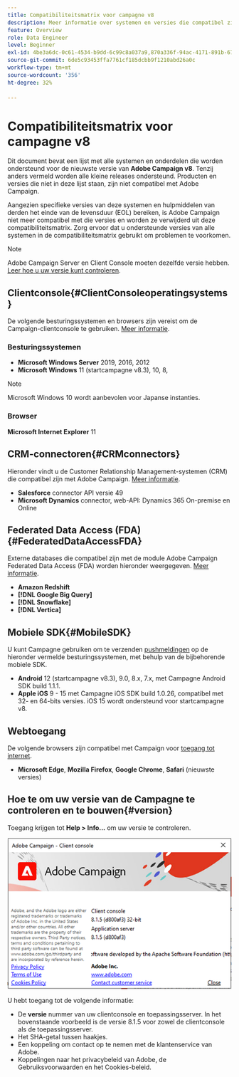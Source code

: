 ```yaml
---
title: Compatibiliteitsmatrix voor campagne v8
description: Meer informatie over systemen en versies die compatibel zijn met Campagne v8
feature: Overview
role: Data Engineer
level: Beginner
exl-id: 4be3a6dc-0c61-4534-b9dd-6c99c8a037a9,870a336f-94ac-4171-891b-67614feef6ef,bebdd930-c7f6-4629-a489-3c704b33f058,d493e613-eb61-43b1-9c6d-1bd881af0734
source-git-commit: 6de5c93453ffa7761cf185dcbb9f1210abd26a0c
workflow-type: tm+mt
source-wordcount: '356'
ht-degree: 32%

---
```


# Compatibiliteitsmatrix voor campagne v8

Dit document bevat een lijst met alle systemen en onderdelen die worden ondersteund voor de nieuwste versie van **Adobe Campaign v8**. Tenzij anders vermeld worden alle kleine releases ondersteund. Producten en versies die niet in deze lijst staan, zijn niet compatibel met Adobe Campaign.

Aangezien specifieke versies van deze systemen en hulpmiddelen van derden het einde van de levensduur (EOL) bereiken, is Adobe Campaign niet meer compatibel met die versies en worden ze verwijderd uit deze compatibiliteitsmatrix. Zorg ervoor dat u ondersteunde versies van alle systemen in de compatibiliteitsmatrix gebruikt om problemen te voorkomen.

>[!NOTE]
>
>Adobe Campaign Server en Client Console moeten dezelfde versie hebben. [Leer hoe u uw versie kunt controleren](#version).

## Clientconsole{#ClientConsoleoperatingsystems}

De volgende besturingssystemen en browsers zijn vereist om de Campaign-clientconsole te gebruiken. [Meer informatie](connect.md).

### Besturingssystemen

* **Microsoft Windows Server** 2019, 2016, 2012
* **Microsoft Windows** 11 (startcampagne v8.3), 10, 8,

>[!NOTE]
>
>Microsoft Windows 10 wordt aanbevolen voor Japanse instanties.

### Browser

**Microsoft Internet Explorer** 11

## CRM-connectoren{#CRMconnectors}

Hieronder vindt u de Customer Relationship Management-systemen (CRM) die compatibel zijn met Adobe Campaign. [Meer informatie](../connect/crm.md).

* **Salesforce** connector API versie 49
* **Microsoft Dynamics** connector, web-API: Dynamics 365 On-premise en Online

## Federated Data Access (FDA){#FederatedDataAccessFDA}

Externe databases die compatibel zijn met de module Adobe Campaign Federated Data Access (FDA) worden hieronder weergegeven. [Meer informatie](../connect/fda.md).

* **Amazon Redshift**
* **[!DNL Google Big Query]**
* **[!DNL Snowflake]**
* **[!DNL Vertica]**

## Mobiele SDK{#MobileSDK}

U kunt Campagne gebruiken om te verzenden [pushmeldingen](../send/push.md) op de hieronder vermelde besturingssystemen, met behulp van de bijbehorende mobiele SDK.

* **Android** 12 (startcampagne v8.3), 9.0, 8.x, 7.x, met Campagne Android SDK build 1.1.1.
* **Apple iOS** 9 - 15 met Campagne iOS SDK build 1.0.26, compatibel met 32- en 64-bits versies. iOS 15 wordt ondersteund voor startcampagne v8.

## Webtoegang

De volgende browsers zijn compatibel met Campaign voor [toegang tot internet](connect.md#web-access).

* **Microsoft Edge**, **Mozilla Firefox**, **Google Chrome**, **Safari** (nieuwste versies)

## Hoe te om uw versie van de Campagne te controleren en te bouwen{#version}

Toegang krijgen tot **Help > Info...** om uw versie te controleren.

![](assets/ac-version.png)

U hebt toegang tot de volgende informatie:

* De **versie** nummer van uw clientconsole en toepassingsserver. In het bovenstaande voorbeeld is de versie 8.1.5 voor zowel de clientconsole als de toepassingsserver.
* Het SHA-getal tussen haakjes.
* Een koppeling om contact op te nemen met de klantenservice van Adobe.
* Koppelingen naar het privacybeleid van Adobe, de Gebruiksvoorwaarden en het Cookies-beleid.
